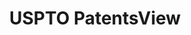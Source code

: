 ---
bigquery: https://console.cloud.google.com/bigquery?p=patents-public-data&d=patentsview&page=dataset
citation: Attribution should be given to PatentsView for use, distribution, or derivative
  works.
code: https://github.com/CSSIP-AIR/PatentsView-Code-Snippets/
contributors: USPTO
cost: None
description: 'PatentsView includes US patent data including raw data (summaries, applications,
  pregrant applications), disambugations of inventors and assignees, and inventor
  gender estimates.  Also foreign priority data, # of figures and sheets, and government
  interest statements.'
documentation: https://patentsview.org/query/builder-faqs
last_edit: 04/05/2022, 23:43:44
location: https://patentsview.org/
maintained_by: USPTO
record_creation_timestamp: 12/2/2020 17:20:46
schema_fields:
- rawinventor_id
- county_fips
- country_transformed
- disamb_inventor_id_20170808
- length
- name_last
- applicant_type
- series_code
- latlong
- role
- f102_date
- ipc_class
- disamb_inventor_id_20200929
- disamb_inventor_id_20201229
- disamb_inventor_id_20171003
- sequence
- name_first
- country
- disamb_inventor_id_20181127
- dependent
- doc_type
- disamb_inventor_id_20200331
- abstract
- term_grant
- rule_47
- field_title
- disamb_assignee_id_20191231
- section
- withdrawn
- disamb_inventor_id_20191008
- level_three
- mainclass_id
- term_extension
- disamb_inventor_id_20190312
- number
- subsection_id
- lname
- designation
- num_claims
- subclass_id
- f371_date
- variety
- date
- text
- action_date
- male
- ipc_version_indicator
- attribution_status
- category
- kind
- disamb_assignee_id_20190312
- publication_number
- category_id
- _102_date
- filename
- disamb_inventor_id_20171226
- fname
- deceased
- group_id
- field_id
- organization_id
- disamb_inventor_id_20180528
- exemplary
- contract_award_number
- inventor_id
- disamb_inventor_id_20200630
- latin_name
- city
- location_id
- latitude
- classification_status
- num_sheets
- gi_statement
- _371_date
- subclass
- state_fips
- classification_level
- assignee_id
- disclaimer_date
- title
- disamb_inventor_id_20191231
- lawyer_id
- classification_value
- group
- disamb_assignee_id_20200929
- sector_title
- num_figures
- id
- organization
- subgroup
- lapse_of_patent
- disamb_assignee_id_20191008
- name
- disamb_assignee_id_20200331
- relkind
- reldocno
- state
- patent_id
- male_flag
- rel_id
- term_disclaimer
- type
- section_id
- main_group
- disamb_inventor_id_20170307
- classification_data_source
- num
- doctype
- disamb_assignee_id_20190820
- level_one
- citation_id
- disamb_assignee_id_20200630
- level_two
- application_id
- symbol_position
- county
- uuid
- rawlocation_id
- subgroup_id
- rawassignee_id
- longitude
- status
- subcategory_id
- disamb_inventor_id_20190820
- disamb_assignee_id_20181127
shortname: patentsview
tags:
- disambiguation
- United States
- gender
terms_of_use: Creative Commons Attribution 4.0 International License.
timeframe: 1963-1999
title: USPTO PatentsView
uuid: cf1780b1-e265-4e49-8d1d-83b9cfe0fd9a
---